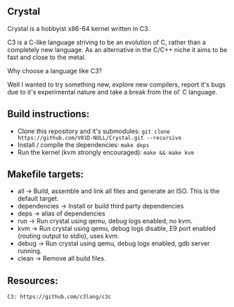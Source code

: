 ## Crystal

Crystal is a hobbyist x86-64 kernel written in C3.

C3 is a C-like language striving to be an evolution of C, rather than a completely new language. As an alternative in the C/C++ niche it aims to be fast and close to the metal.

Why choose a language like C3? 

Well I wanted to try something new, explore new compilers, report it's bugs due to it's experimental nature and take a break from the ol' C language.

## Build instructions:
- Clone this repository and it's submodules: `git clone https://github.com/V01D-NULL/Crystal.git --recursive`
- Install / compile the dependencies: `make deps`
- Run the kernel (kvm strongly encouraged): `make && make kvm`

## Makefile targets:
- all -> Build, assemble and link all files and generate an ISO. This is the default target.
- dependencies -> Install or build third party dependencies
- deps -> alias of dependencies
- run -> Run crystal using qemu, debug logs enabled, no kvm.
- kvm -> Run crystal using qemu, debug logs disable, E9 port enabled (routing output to stdio), uses kvm.
- debug -> Run crystal using qemu, debug logs enabled, gdb server running.
- clean -> Remove all build files.

## Resources:
    C3: https://github.com/c3lang/c3c
